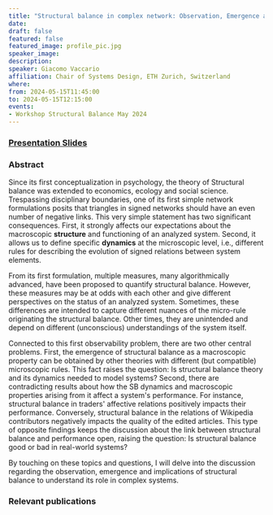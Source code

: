 ```yaml
---
title: "Structural balance in complex network: Observation, Emergence and Implications"
date:
draft: false
featured: false
featured_image: profile_pic.jpg
speaker_image:
description:
speaker: Giacomo Vaccario
affiliation: Chair of Systems Design, ETH Zurich, Switzerland 
where:
from: 2024-05-15T11:45:00
to: 2024-05-15T12:15:00
events:
- Workshop Structural Balance May 2024 
---
```


### [Presentation Slides](xxx.pdf)


### Abstract

Since its first conceptualization in psychology, the theory of Structural balance was extended to economics, ecology and social science.
Trespassing disciplinary boundaries, one of its first simple network formulations posits that triangles in signed networks should have an even number of negative links.
This very simple statement has two significant consequences.
First, it strongly affects our expectations about the macroscopic **structure** and functioning of an analyzed system.
Second, it allows us to define specific **dynamics** at the microscopic level, i.e., different rules for describing the evolution of signed relations between system elements.
 
 From its first formulation, multiple measures, many algorithmically advanced, have been proposed to quantify structural balance.
However, these measures may be at odds with each other and give different perspectives on the status of an analyzed system.
Sometimes, these differences are intended to capture different nuances of the micro-rule originating the structural balance.
Other times, they are unintended and depend on different (unconscious) understandings of the system itself.
 
Connected to this first observability problem, there are two other central problems.
First, the emergence of structural balance as a macroscopic property can be obtained by other theories with different (but compatible) microscopic rules.
This fact raises the question: Is structural balance theory and its dynamics needed to model systems?
Second, there are contradicting results about how the SB dynamics and macroscopic properties arising from it affect a system's performance.
For instance, structural balance in traders' affective relations
positively impacts their performance. Conversely, structural balance in the relations of Wikipedia contributors negatively impacts the quality of the edited articles. This type of opposite findings keeps the discussion about the link between structural balance and performance open, raising the question: Is structural balance good or bad in real-world systems?
 
By touching on these topics and questions, I will delve into the discussion regarding the observation, emergence and implications of structural balance to understand its role in complex systems.

### Relevant publications 

